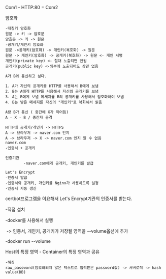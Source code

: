 Com1 - HTTP:80 = Com2

암호화

````
-대칭키 암호화
원문 -> 키 -> 암호문
암호문 -> 키 -> 원문
-공개키/개인키 암호화
원문 ->공개키(암호화) -> 개인키(복호화) -> 원문
원문 -> 개인키(암호화) -> 공개키(복호화) -> 원문 <- 개인 서명
개인키(private key) <- 절대 노출되면 안됨
공개키(public key) <-외부에 노출되어도 상관 없음
````

```
A가 B와 통신하고 싶다.

1. A가 자신의 공개키를 HTTP를 사용해서 B에게 보냄
2. B는 A에게 HTTP를 사용해서 자신의 공개키를 보냄
3. A는 B에게 보낼 메세지를 B의 공개키를 사용해서 암호화하여 보냄
4. B는 받은 메세지를 자신의 "개인키"로 복화해서 읽음

```

```
A랑 B가 통신 ( 중간에 X가 끼어듬)
A - X - B / 중간자 공격
```



```
HTTP에 공개키/개인키 -> HTTPS
A -> 브라우저 -> naver.com 인지
A -> 브라우저 -> X -> naver.com 인지 알 수 없음
naver.com
-인증서 + 공개키

인증기관
		-naver.com에게 공개키, 개인키를 발급
```

```
Let's Encrypt
-인증서 발급
-인증서와 공개키, 개인키를 Nginx가 사용하도록 설정
-인증서 자동 갱신
```



certbot프로그램을 이요해서 Let's Encrypt기관의 인증서를 받는다.

-직접 설치

-docker를 사용해서 실행

​	-> 인증서, 개인키, 공개키가 저장될 영역을 --volume옵션에 추가



-docker run --volume

Host의 특정 영역 - Container의 특정 영역과 공유

```
-해싱
raw_password(암호화되지 않은 텍스트로 입력받은 password값) -> 서버로직 -> hash value(DB)
```